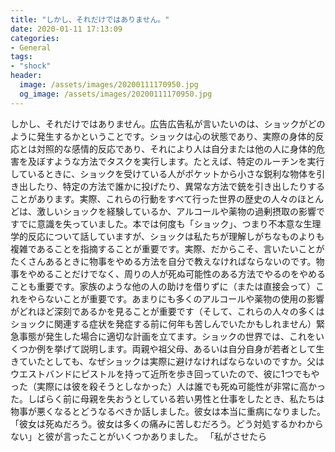 ```yaml
---
title: "しかし、それだけではありません。"
date: 2020-01-11 17:13:09
categories:
- General
tags:
- "shock"
header:
  image: /assets/images/20200111170950.jpg
  og_image: /assets/images/20200111170950.jpg
---
```


しかし、それだけではありません。広告広告私が言いたいのは、ショックがどのように発生するかということです。ショックは心の状態であり、実際の身体的反応とは対照的な感情的反応であり、それにより人は自分または他の人に身体的危害を及ぼすような方法でタスクを実行します。たとえば、特定のルーチンを実行しているときに、ショックを受けている人がポケットから小さな鋭利な物体を引き出したり、特定の方法で誰かに投げたり、異常な方法で銃を引き出したりすることがあります。実際、これらの行動をすべて行った世界の歴史の人々のほとんどは、激しいショックを経験しているか、アルコールや薬物の過剰摂取の影響ですでに意識を失っていました。本では何度も「ショック」、つまり不本意な生理学的反応について話していますが、ショックは私たちが理解しがちなものよりも複雑であることを指摘することが重要です。実際、だからこそ、言いたいことがたくさんあるときに物事をやめる方法を自分で教えなければならないのです。物事をやめることだけでなく、周りの人が死ぬ可能性のある方法でやるのをやめることも重要です。家族のような他の人の助けを借りずに（または直接会って）これをやらないことが重要です。あまりにも多くのアルコールや薬物の使用の影響がどれほど深刻であるかを見ることが重要です（そして、これらの人々の多くはショックに関連する症状を発症する前に何年も苦しんでいたかもしれません）緊急事態が発生した場合に適切な計画を立てます。ショックの世界では、これをいくつか例を挙げて説明します。両親や祖父母、あるいは自分自身が若者として生きていたとしても、なぜショックは実際に避けなければならないのですか。父はウエストバンドにピストルを持って近所を歩き回っていたので、彼に1つでもやった（実際には彼を殺そうとしなかった）人は誰でも死ぬ可能性が非常に高かった。しばらく前に母親を失おうとしている若い男性と仕事をしたとき、私たちは物事が悪くなるとどうなるべきか話しました。彼女は本当に重病になりました。 「彼女は死ぬだろう。彼女は多くの痛みに苦しむだろう。どう対処するかわからない」と彼が言ったことがいくつかありました。 「私がさせたら
